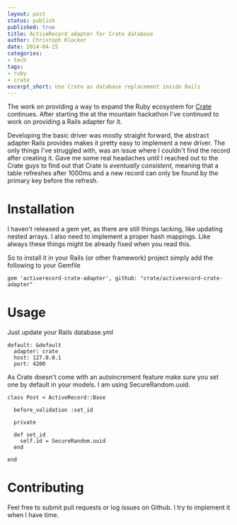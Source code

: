 ```yaml
---
layout: post
status: publish
published: true
title: ActiveRecord adapter for Crate database
author: Christoph Klocker
date: 2014-04-25
categories:
- tech
tags:
- ruby
- crate
excerpt_short: Use Crate as database replacement inside Rails
---
```


The work on providing a way to expand the Ruby ecosystem for [Crate](http://www.crate.io) continues. After starting the
at the mountain hackathon I've continued to work on providing a Rails adapter for it.

Developing the basic driver was mostly straight forward, the abstract adapter Rails provides makes it pretty easy to implement
a new driver. The only things I've struggled with, was an issue where I couldn't find the record after creating it. Gave me
some real headaches until I reached out to the Crate guys to find out that Crate is _eventually consistent_, meaning that
a table refreshes after 1000ms and a new record can only be found by the primary key before the refresh.

# Installation

I haven't released a gem yet, as there are still things lacking, like updating nested arrays. I also need to implement
a proper hash mappings. Like always these things might be already fixed when you read this.

So to install it in your Rails (or other framework) project simply add the following to your Gemfile

    gem 'activerecord-crate-adapter', github: "crate/activerecord-crate-adapter"

# Usage

Just update your Rails database.yml

    default: &default
      adapter: crate
      host: 127.0.0.1
      port: 4200

As Crate doesn't come with an autoincrement feature make sure you set one by default in your models. I am using
SecureRandom.uuid.

    class Post < ActiveRecord::Base

      before_validation :set_id

      private

      def set_id
        self.id = SecureRandom.uuid
      end

    end

# Contributing

Feel free to submit pull requests or log issues on Github. I try to implement it when I have time.